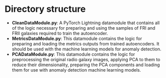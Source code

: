 # Directory structure
 - **CleanDataModule.py**: A PyTorch Lightning datamodule that contains all of the logic necessary for preparing and using the samples of FRI and FRII galaxies required to train the autoencoder.
 - **MetricsDataModule.py**: This datamodule contains the logic for preparing and loading the metrics outputs from trained autoencoders. It should be used with the machine learning models for anomaly detection.
 - **PCADataModule.py**: This datamodule contains the logic for preprocessing the original radio galaxy images, applying PCA to them to reduce their dimensionality, preparing the PCA components and loading them for use with anomaly detection machine learning models.